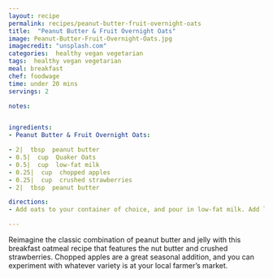 ```yaml
---
layout: recipe
permalink: recipes/peanut-butter-fruit-overnight-oats
title:  "Peanut Butter & Fruit Overnight Oats"
image: Peanut-Butter-Fruit-Overnight-Oats.jpg
imagecredit: "unsplash.com"
categories:  healthy vegan vegetarian
tags:  healthy vegan vegetarian
meal: breakfast
chef: foodwage
time: under 20 mins
servings: 2

notes:


ingredients:
- Peanut Butter & Fruit Overnight Oats:

- 2|  tbsp  peanut butter
- 0.5|  cup  Quaker Oats
- 0.5|  cup  low-fat milk
- 0.25|  cup  chopped apples
- 0.25|  cup  crushed strawberries
- 2|  tbsp  peanut butter

directions:
- Add oats to your container of choice, and pour in low-fat milk. Add layers of apples, strawberries and peanut butter. Refrigerate overnight and enjoy it in the morning.

---
```


Reimagine the classic combination of peanut butter and jelly with this breakfast oatmeal recipe that features the nut butter and crushed strawberries. Chopped apples are a great seasonal addition, and you can experiment with whatever variety is at your local farmer’s market.